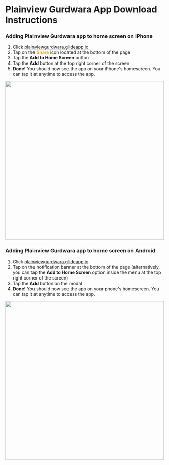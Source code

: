 # Plainview Gurdwara App Download Instructions

### Adding Plainview Gurdwara app to home screen on iPhone
1. Click [plainviewgurdwara.glideapp.io](plainviewgurdwara.glideapp.io)
1. Tap on the <span style="color:orange">**Share**</span> icon located at the bottom of the page
1. Tap the **Add to Home Screen** button
1. Tap the **Add** button at the top right corner of the screen
1. **Done!** You should now see the app on your iPhone's homescreen. You can tap it at anytime to access the app.

<img src="https://gblobscdn.gitbook.com/assets%2F-LbPQOrj0IWdkS19V2Rt%2F-LsbJ_JHIJ1hdBMVAOel%2F-LsbJbC2iPw8GNF_Ixyu%2FGroup%2067.png" width="500">

### Adding Plainview Gurdwara app to home screen on Android
1. Click [plainviewgurdwara.glideapp.io](plainviewgurdwara.glideapp.io)
1. Tap on the notification banner at the bottom of the page (alternatively, you can tap the **Add to Home Screen** option inside the menu at the top right corner of the screen)
1. Tap the **Add** button on the modal
1. **Done!** You should now see the app on your phone's homescreen. You can tap it at anytime to access the app.

<img src="https://gblobscdn.gitbook.com/assets%2F-LbPQOrj0IWdkS19V2Rt%2F-LkaoVSbdhGqWX4D0Xd9%2F-Lkb2qguLe7gqgpWqkVi%2FAdding%20app%20to%20HomeScreen%20(Android).png" width="500">
